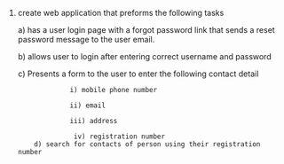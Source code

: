 1. create web application that preforms the following tasks

      a) has a user login page with a forgot password link that sends a reset password message to the user email.

      b) allows user to login after entering correct username and password 

     c) Presents a form to the user to enter the following contact detail 

                    i) mobile phone number

                    ii) email

                    iii) address 

                     iv) registration number
           d) search for contacts of person using their registration number
